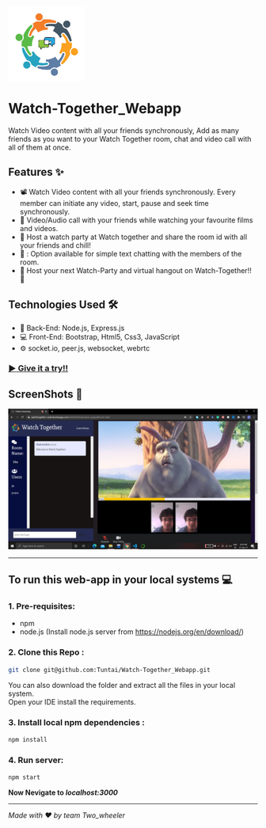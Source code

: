 <img align="center" src="https://github.com/Tuntai/Watch-Together_Webapp/blob/main/public/images/chat-app-logo.png" alt="app" height="150px"/>

# Watch-Together_Webapp
Watch Video content with all your friends synchronously, Add as many friends as you want to your Watch Together room, chat and video call with all of them at once.
## Features :sparkles:
- :film_projector: Watch Video content with all your friends synchronously. Every member can initiate any video, start, pause and seek time synchronously.
- 	:calling: Video/Audio call with your friends while watching your favourite films and videos.
- 	:handshake: Host a watch party at Watch together and share the room id with all your friends and chill!
- 	💬 : Option available for simple text chatting with the members of the room.
- 	:tada: Host your next Watch-Party and virtual hangout on Watch-Together!! :partying_face:

## Technologies Used :hammer_and_wrench:
 - :construction: Back-End: Node.js, Express.js
 - :computer: Front-End: Bootstrap, Html5, Css3, JavaScript
 - :gear: socket.io, peer.js, websocket, webrtc

### <a href="https://watchtogether-node.herokuapp.com/" target="blank">:arrow_forward: Give it a try!!</a>

## ScreenShots :camera_flash:
![Screenshot1](ss.png) 
<hr> 

## To run this web-app in your local systems :computer:

### 1. Pre-requisites:
  - npm
  - node.js (Install node.js server from https://nodejs.org/en/download/)
### 2. Clone this Repo :
```sh
git clone git@github.com:Tuntai/Watch-Together_Webapp.git
```
You can also download the folder and extract all the files in your local system.<br>
Open your IDE install the requirements.

### 3. Install local npm dependencies : 
```sh
npm install
```
### 4. Run server:
```sh
npm start
```
**Now Nevigate to *localhost:3000***
<hr> 

*Made with ❤️ by team Two_wheeler*
